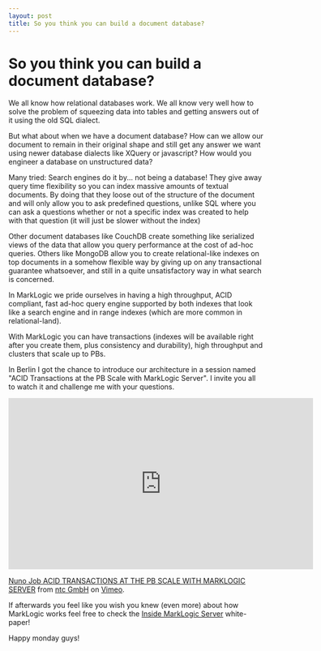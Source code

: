 ```yaml
---
layout: post
title: So you think you can build a document database?
---
```


# So you think you can build a document database?

We all know how relational databases work. We all know very well how to solve the problem of squeezing data into tables and getting answers out of it using the old SQL dialect.

But what about when we have a document database? How can we allow our document to remain in their original shape and still get any answer we want using newer database dialects like XQuery or javascript? How would you engineer a database on unstructured data?

Many tried: Search engines do it by... not being a database! They give away query time flexibility so you can index massive amounts of textual documents. By doing that they loose out of the structure of the document and will only allow you to ask predefined questions, unlike SQL where you can ask a questions whether or not a specific index was created to help with that question (it will just be slower without the index)

Other document databases like CouchDB create something like serialized views of the data that allow you query performance at the cost of ad-hoc queries. Others like MongoDB allow you to create relational-like indexes on top documents in a somehow flexible way by giving up on any transactional guarantee whatsoever, and still in a quite unsatisfactory way in what search is concerned.

In MarkLogic we pride ourselves in having a high throughput, ACID compliant, fast ad-hoc query engine supported by both indexes that look like a search engine and in range indexes (which are more common in relational-land). 

With MarkLogic you can have transactions (indexes will be available right after you create them, plus consistency and durability), high throughput and clusters that scale up to PBs.

In Berlin I got the chance to introduce our architecture in a session named "ACID Transactions at the PB Scale with MarkLogic Server". I invite you all to watch it and challenge me with your questions.

<iframe src="http://player.vimeo.com/video/26777627?byline=0&amp;portrait=0&amp;color=c9ff23" width="601" height="338" frameborder="0" webkitAllowFullScreen allowFullScreen></iframe><p><a href="http://vimeo.com/26777627">Nuno Job ACID TRANSACTIONS AT THE PB SCALE WITH MARKLOGIC SERVER</a> from <a href="http://vimeo.com/user7393055">ntc GmbH</a> on <a href="http://vimeo.com">Vimeo</a>.</p>

If afterwards you feel like you wish you knew (even more) about how MarkLogic works feel free to check the [Inside MarkLogic Server][1] white-paper!

Happy monday guys!

[1]: http://www.odbms.org/download/inside-marklogic-server.pdf